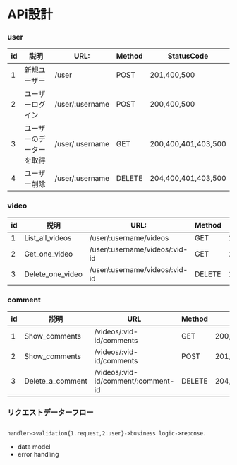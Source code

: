 # APi設計

### user

|id|説明|URL:|Method|StatusCode|
|---|---|---|---|---|
|1|新規ユーザー|/user|POST|201,400,500|
|2|ユーザーログイン|/user/:username|POST|200,400,500|
|3|ユーザーのデーターを取得|/user/:username|GET|200,400,401,403,500|
|4|ユーザー削除|/user/:username|DELETE|204,400,401,403,500|

### video

|id|説明|URL:|Method|StatusCode|
|---|---|---|---|---|
|1|List_all_videos|/user/:username/videos|GET|200,400,500|
|2|Get_one_video|/user/:username/videos/:vid-id|GET|200,400,500|
|3|Delete_one_video|/user/:username/videos/:vid-id|DELETE|204,400,401,403,500|

### comment
|id|説明 |URL|Method|StatusCode|
|---|---|---|---|---|
|1|Show_comments|/videos/:vid-id/comments|GET|200,400,500|
|2|Show_comments|/videos/:vid-id/comments|POST|201,400,500|
|3|Delete_a_comment|/videos/:vid-id/comment/:comment-id|DELETE|204,400,401,403,500|


### リクエストデーターフロー

```cassandraql

handler->validation{1.request,2.user}->business logic->reponse.

```
 - data model
 - error handling


